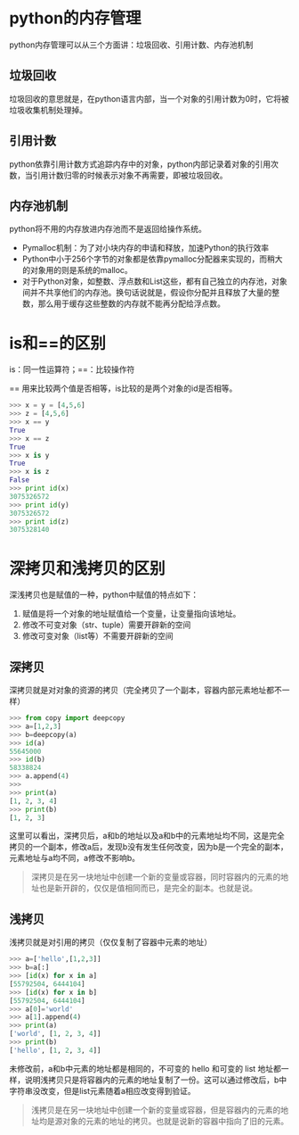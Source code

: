 # python的内存管理

python内存管理可以从三个方面讲：垃圾回收、引用计数、内存池机制



## 垃圾回收

垃圾回收的意思就是，在python语言内部，当一个对象的引用计数为0时，它将被垃圾收集机制处理掉。



## 引用计数

python依靠引用计数方式追踪内存中的对象，python内部记录着对象的引用次数，当引用计数归零的时候表示对象不再需要，即被垃圾回收。



## 内存池机制

python将不用的内存放进内存池而不是返回给操作系统。

- Pymalloc机制：为了对小块内存的申请和释放，加速Python的执行效率
- Python中小于256个字节的对象都是依靠pymalloc分配器来实现的，而稍大的对象用的则是系统的malloc。
- 对于Python对象，如整数、浮点数和List这些，都有自己独立的内存池，对象间并不共享他们的内存池。换句话说就是，假设你分配并且释放了大量的整数，那么用于缓存这些整数的内存就不能再分配给浮点数。



# is和==的区别

is：同一性运算符；==：比较操作符



== 用来比较两个值是否相等，is比较的是两个对象的id是否相等。

```python
>>> x = y = [4,5,6]
>>> z = [4,5,6]
>>> x == y
True
>>> x == z
True
>>> x is y
True
>>> x is z
False
>>> print id(x)
3075326572
>>> print id(y)
3075326572
>>> print id(z)
3075328140
```





# 深拷贝和浅拷贝的区别

深浅拷贝也是赋值的一种，python中赋值的特点如下：

1. 赋值是将一个对象的地址赋值给一个变量，让变量指向该地址。
2. 修改不可变对象（str、tuple）需要开辟新的空间
3. 修改可变对象（list等）不需要开辟新的空间



## 深拷贝

深拷贝就是对对象的资源的拷贝（完全拷贝了一个副本，容器内部元素地址都不一样）

```python
>>> from copy import deepcopy
>>> a=[1,2,3]
>>> b=deepcopy(a)
>>> id(a)
55645000
>>> id(b)
58338824
>>> a.append(4)
>>> 
>>> print(a)
[1, 2, 3, 4]
>>> print(b)
[1, 2, 3]
```

这里可以看出，深拷贝后，a和b的地址以及a和b中的元素地址均不同，这是完全拷贝的一个副本，修改a后，发现b没有发生任何改变，因为b是一个完全的副本，元素地址与a均不同，a修改不影响b。

> 深拷贝是在另一块地址中创建一个新的变量或容器，同时容器内的元素的地址也是新开辟的，仅仅是值相同而已，是完全的副本。也就是说。



## 浅拷贝

浅拷贝就是对引用的拷贝（仅仅复制了容器中元素的地址）

```python
>>> a=['hello',[1,2,3]]
>>> b=a[:]
>>> [id(x) for x in a]
[55792504, 6444104]
>>> [id(x) for x in b]
[55792504, 6444104]
>>> a[0]='world'
>>> a[1].append(4)
>>> print(a)
['world', [1, 2, 3, 4]]
>>> print(b)
['hello', [1, 2, 3, 4]]
```

未修改前，a和b中元素的地址都是相同的，不可变的 hello 和可变的 list 地址都一样，说明浅拷贝只是将容器内的元素的地址复制了一份。这可以通过修改后，b中字符串没改变，但是list元素随着a相应改变得到验证。

> 浅拷贝是在另一块地址中创建一个新的变量或容器，但是容器内的元素的地址均是源对象的元素的地址的拷贝。也就是说新的容器中指向了旧的元素。

